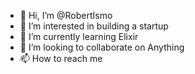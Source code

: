 - 👋 Hi, I’m @RobertIsmo
- 👀 I’m interested in building a startup
- 🌱 I’m currently learning Elixir
- 💞️ I’m looking to collaborate on Anything
- 📫 How to reach me 

<!---
RobertIsmo/RobertIsmo is a ✨ special ✨ repository because its `README.md` (this file) appears on your GitHub profile.
You can click the Preview link to take a look at your changes.
--->
